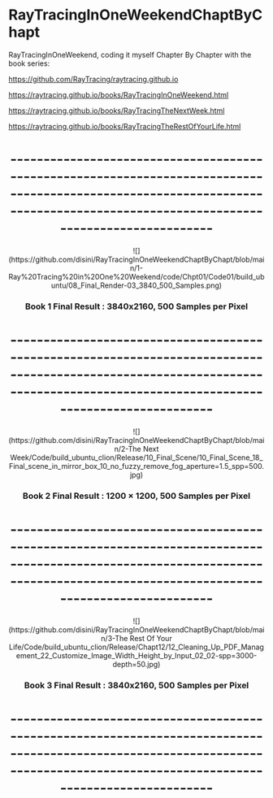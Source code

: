 # RayTracingInOneWeekendChaptByChapt



RayTracingInOneWeekend, coding it myself Chapter By Chapter
with the book series:

https://github.com/RayTracing/raytracing.github.io

https://raytracing.github.io/books/RayTracingInOneWeekend.html

https://raytracing.github.io/books/RayTracingTheNextWeek.html

https://raytracing.github.io/books/RayTracingTheRestOfYourLife.html

# <center>-------------------------------------------------------------------------------------------------------------------------------------------------------------------------------


<!--<center>![](1-Ray Tracing in One Weekend/code/Chpt01/Code01/build_ubuntu/08_Final_Render-03_3840_500_Samples.jpg)-->

<center>![](https://github.com/disini/RayTracingInOneWeekendChaptByChapt/blob/main/1-Ray%20Tracing%20in%20One%20Weekend/code/Chpt01/Code01/build_ubuntu/08_Final_Render-03_3840_500_Samples.png)

### <center>Book 1 Final Result : 3840x2160, 500 Samples per Pixel

# <center>-------------------------------------------------------------------------------------------------------------------------------------------------------------------------------









<!--<center>![](2-The Next Week/Code/build_ubuntu_clion/Release/10_Final_Scene/10_Final_Scene_18_Final_scene_in_mirror_box_10_no_fuzzy_remove_fog_aperture=1.5_spp=500.jpg)-->

<center>![](https://github.com/disini/RayTracingInOneWeekendChaptByChapt/blob/main/2-The Next Week/Code/build_ubuntu_clion/Release/10_Final_Scene/10_Final_Scene_18_Final_scene_in_mirror_box_10_no_fuzzy_remove_fog_aperture=1.5_spp=500.jpg)


### <center>Book 2 Final Result : 1200 × 1200, 500 Samples per Pixel

# <center>-------------------------------------------------------------------------------------------------------------------------------------------------------------------------------







<!--<center>![](3-The Rest Of Your Life/Code/build_ubuntu_clion/Release/Chapt12/12_Cleaning_Up_PDF_Management_22_Customize_Image_Width_Height_by_Input_02_02-spp=3000-depth=50.jpg)-->

<center>![](https://github.com/disini/RayTracingInOneWeekendChaptByChapt/blob/main/3-The Rest Of Your Life/Code/build_ubuntu_clion/Release/Chapt12/12_Cleaning_Up_PDF_Management_22_Customize_Image_Width_Height_by_Input_02_02-spp=3000-depth=50.jpg)

### <center>Book 3 Final Result : 3840x2160, 500 Samples per Pixel

# <center>-------------------------------------------------------------------------------------------------------------------------------------------------------------------------------





